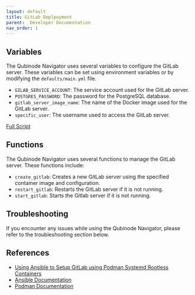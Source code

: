 ```yaml
---
layout: default
title: GitLab Deplpoyment
parent:  Developer Documentation
nav_order: 1
---
```


Variables
----------

The Qubinode Navigator uses several variables to configure the GitLab server.
These variables can be set using environment variables or by modifying the `defaults/main.yml` file.

* `GILAB_SERVICE_ACCOUNT`: The service account used for the GitLab server.
* `POSTGRES_PASSWORD`: The password for the PostgreSQL database.
* `gitlab_server_image_name`: The name of the Docker image used for the GitLab server.
* `specific_user`: The username used to access the GitLab server.

[Full Script](https://github.com/tosin2013/qubinode_navigator/blob/main/dependancies/gitlab/deployment-script.sh)

Functions
---------

The Qubinode Navigator uses several functions to manage the GitLab server.
These functions include:

* `create_gitlab`: Creates a new GitLab server using the specified container image and configuration.
* `restart_gitlab`: Restarts the GitLab server if it is not running.
* `start_gitlab`: Starts the Gitlab server if it is not running.

Troubleshooting
----------------

If you encounter any issues while using the Qubinode Navigator, please refer to the troubleshooting section below.

References
----------

* [Using Ansible to Setup GitLab using Podman Systemd Rootless Containers](https://github.com/tosin2013/ansible-podman-gitlab-server-role)
* [Ansible Documentation](https://docs.ansible.com/)
* [Podman Documentation](https://podman.io/)
